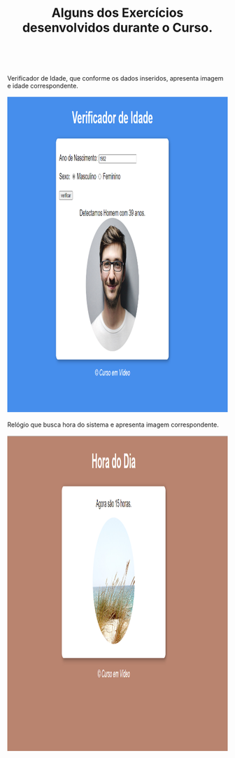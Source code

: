 <!DOCTYPE html>
<html lang="pt-BR">
<head>
    <meta charset="UTF-8">
    <meta http-equiv="X-UA-Compatible" content="IE=edge">
    <meta name="viewport" content="width=device-width, initial-scale=1.0">
    
    
</head>
<body>
    <header>
        <h1>Alguns dos Exercícios desenvolvidos durante o Curso.</h1>
    </header>
                                    
<br></br>
Verificador de Idade, que conforme os dados inseridos, apresenta imagem e idade correspondente.
<br></br>
<img src="https://github.com/charlesbveiga/JavaScript/blob/main/Imagem.png" alt="Verificador de Idade" width=1080 height=720>
<br></br>
Relógio que busca hora do sistema e apresenta imagem correspondente.
<br></br>
<img src="https://github.com/charlesbveiga/JavaScript/blob/main/Hora%20do%20dia.png" alt="Hora do Dia" width=1080 height=720>
</body>
</html>
